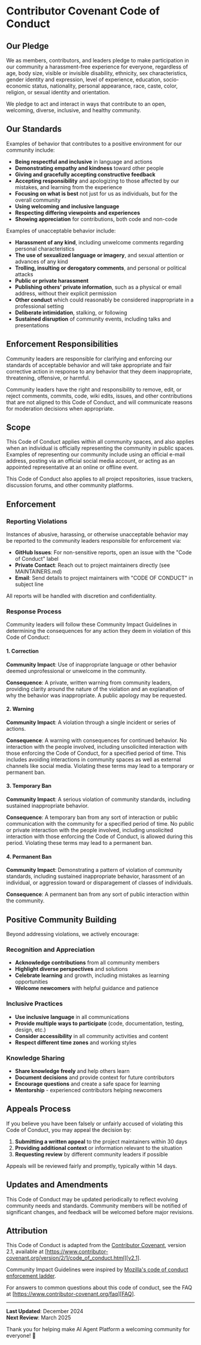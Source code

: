 # Contributor Covenant Code of Conduct

## Our Pledge

We as members, contributors, and leaders pledge to make participation in our
community a harassment-free experience for everyone, regardless of age, body
size, visible or invisible disability, ethnicity, sex characteristics, gender
identity and expression, level of experience, education, socio-economic status,
nationality, personal appearance, race, caste, color, religion, or sexual
identity and orientation.

We pledge to act and interact in ways that contribute to an open, welcoming,
diverse, inclusive, and healthy community.

## Our Standards

Examples of behavior that contributes to a positive environment for our
community include:

* **Being respectful and inclusive** in language and actions
* **Demonstrating empathy and kindness** toward other people
* **Giving and gracefully accepting constructive feedback**
* **Accepting responsibility** and apologizing to those affected by our mistakes,
  and learning from the experience
* **Focusing on what is best** not just for us as individuals, but for the
  overall community
* **Using welcoming and inclusive language**
* **Respecting differing viewpoints and experiences**
* **Showing appreciation** for contributions, both code and non-code

Examples of unacceptable behavior include:

* **Harassment of any kind**, including unwelcome comments regarding personal characteristics
* **The use of sexualized language or imagery**, and sexual attention or advances of any kind
* **Trolling, insulting or derogatory comments**, and personal or political attacks
* **Public or private harassment**
* **Publishing others' private information**, such as a physical or email address, without their explicit permission
* **Other conduct** which could reasonably be considered inappropriate in a professional setting
* **Deliberate intimidation**, stalking, or following
* **Sustained disruption** of community events, including talks and presentations

## Enforcement Responsibilities

Community leaders are responsible for clarifying and enforcing our standards of
acceptable behavior and will take appropriate and fair corrective action in
response to any behavior that they deem inappropriate, threatening, offensive,
or harmful.

Community leaders have the right and responsibility to remove, edit, or reject
comments, commits, code, wiki edits, issues, and other contributions that are
not aligned to this Code of Conduct, and will communicate reasons for moderation
decisions when appropriate.

## Scope

This Code of Conduct applies within all community spaces, and also applies when
an individual is officially representing the community in public spaces.
Examples of representing our community include using an official e-mail address,
posting via an official social media account, or acting as an appointed
representative at an online or offline event.

This Code of Conduct also applies to all project repositories, issue trackers,
discussion forums, and other community platforms.

## Enforcement

### Reporting Violations

Instances of abusive, harassing, or otherwise unacceptable behavior may be
reported to the community leaders responsible for enforcement via:

* **GitHub Issues**: For non-sensitive reports, open an issue with the "Code of Conduct" label
* **Private Contact**: Reach out to project maintainers directly (see MAINTAINERS.md)
* **Email**: Send details to project maintainers with "CODE OF CONDUCT" in subject line

All reports will be handled with discretion and confidentiality.

### Response Process

Community leaders will follow these Community Impact Guidelines in determining
the consequences for any action they deem in violation of this Code of Conduct:

#### 1. Correction
**Community Impact**: Use of inappropriate language or other behavior deemed
unprofessional or unwelcome in the community.

**Consequence**: A private, written warning from community leaders, providing
clarity around the nature of the violation and an explanation of why the
behavior was inappropriate. A public apology may be requested.

#### 2. Warning
**Community Impact**: A violation through a single incident or series of actions.

**Consequence**: A warning with consequences for continued behavior. No
interaction with the people involved, including unsolicited interaction with
those enforcing the Code of Conduct, for a specified period of time. This
includes avoiding interactions in community spaces as well as external channels
like social media. Violating these terms may lead to a temporary or permanent
ban.

#### 3. Temporary Ban
**Community Impact**: A serious violation of community standards, including
sustained inappropriate behavior.

**Consequence**: A temporary ban from any sort of interaction or public
communication with the community for a specified period of time. No public or
private interaction with the people involved, including unsolicited interaction
with those enforcing the Code of Conduct, is allowed during this period.
Violating these terms may lead to a permanent ban.

#### 4. Permanent Ban
**Community Impact**: Demonstrating a pattern of violation of community
standards, including sustained inappropriate behavior, harassment of an
individual, or aggression toward or disparagement of classes of individuals.

**Consequence**: A permanent ban from any sort of public interaction within the
community.

## Positive Community Building

Beyond addressing violations, we actively encourage:

### Recognition and Appreciation
* **Acknowledge contributions** from all community members
* **Highlight diverse perspectives** and solutions
* **Celebrate learning** and growth, including mistakes as learning opportunities
* **Welcome newcomers** with helpful guidance and patience

### Inclusive Practices
* **Use inclusive language** in all communications
* **Provide multiple ways to participate** (code, documentation, testing, design, etc.)
* **Consider accessibility** in all community activities and content
* **Respect different time zones** and working styles

### Knowledge Sharing
* **Share knowledge freely** and help others learn
* **Document decisions** and provide context for future contributors
* **Encourage questions** and create a safe space for learning
* **Mentorship** - experienced contributors helping newcomers

## Appeals Process

If you believe you have been falsely or unfairly accused of violating this Code
of Conduct, you may appeal the decision by:

1. **Submitting a written appeal** to the project maintainers within 30 days
2. **Providing additional context** or information relevant to the situation
3. **Requesting review** by different community leaders if possible

Appeals will be reviewed fairly and promptly, typically within 14 days.

## Updates and Amendments

This Code of Conduct may be updated periodically to reflect evolving community
needs and standards. Community members will be notified of significant changes,
and feedback will be welcomed before major revisions.

## Attribution

This Code of Conduct is adapted from the [Contributor Covenant][homepage],
version 2.1, available at
[https://www.contributor-covenant.org/version/2/1/code_of_conduct.html][v2.1].

Community Impact Guidelines were inspired by
[Mozilla's code of conduct enforcement ladder][Mozilla CoC].

For answers to common questions about this code of conduct, see the FAQ at
[https://www.contributor-covenant.org/faq][FAQ].

[homepage]: https://www.contributor-covenant.org
[v2.1]: https://www.contributor-covenant.org/version/2/1/code_of_conduct.html
[Mozilla CoC]: https://github.com/mozilla/diversity
[FAQ]: https://www.contributor-covenant.org/faq

---

**Last Updated**: December 2024  
**Next Review**: March 2025

Thank you for helping make AI Agent Platform a welcoming community for everyone! 🌟 
